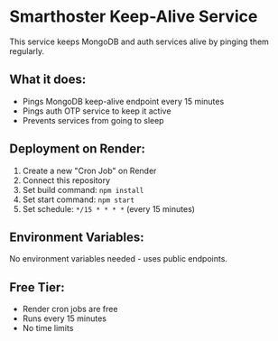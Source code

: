 # Smarthoster Keep-Alive Service

This service keeps MongoDB and auth services alive by pinging them regularly.

## What it does:
- Pings MongoDB keep-alive endpoint every 15 minutes
- Pings auth OTP service to keep it active
- Prevents services from going to sleep

## Deployment on Render:
1. Create a new "Cron Job" on Render
2. Connect this repository
3. Set build command: `npm install`
4. Set start command: `npm start`
5. Set schedule: `*/15 * * * *` (every 15 minutes)

## Environment Variables:
No environment variables needed - uses public endpoints.

## Free Tier:
- Render cron jobs are free
- Runs every 15 minutes
- No time limits
